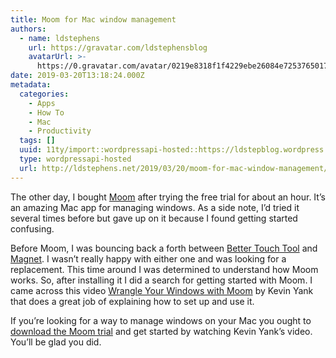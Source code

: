 ```yaml
---
title: Moom for Mac window management
authors:
  - name: ldstephens
    url: https://gravatar.com/ldstephensblog
    avatarUrl: >-
      https://0.gravatar.com/avatar/0219e8318f1f4229ebe26084e7253765017f43ca0c631be37dc6d0b8ad6e40a4?s=96&d=identicon&r=G
date: 2019-03-20T13:18:24.000Z
metadata:
  categories:
    - Apps
    - How To
    - Mac
    - Productivity
  tags: []
  uuid: 11ty/import::wordpressapi-hosted::https://ldstepblog.wordpress.com/?p=1708
  type: wordpressapi-hosted
  url: http://ldstephens.net/2019/03/20/moom-for-mac-window-management/
---
```

The other day, I bought [Moom](https://manytricks.com/moom/) after trying the free trial for about an hour. It’s an amazing Mac app for managing windows. As a side note, I’d tried it several times before but gave up on it because I found getting started confusing.

Before Moom, I was bouncing back a forth between [Better Touch Tool](https://folivora.ai/) and [Magnet](http://magnet.crowdcafe.com/). I wasn’t really happy with either one and was looking for a replacement. This time around I was determined to understand how Moom works. So, after installing it I did a search for getting started with Moom. I came across this video [Wrangle Your Windows with Moom](https://www.youtube.com/watch?v=h2M-xDDUOSE) by Kevin Yank that does a great job of explaining how to set up and use it.

If you’re looking for a way to manage windows on your Mac you ought to [download the Moom trial](https://manytricks.com/moom/) and get started by watching Kevin Yank’s video. You’ll be glad you did.
